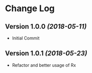 Change Log
==========
Version 1.0.0 *(2018-05-11)*
----------------------------
* Initial Commit

Version 1.0.1 *(2018-05-23)*
----------------------------
* Refactor and better usage of Rx
